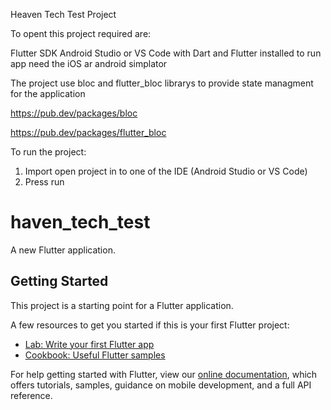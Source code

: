 
Heaven Tech Test Project

To opent this project required are:

Flutter SDK 
Android Studio or VS Code with Dart and Flutter installed 
to run app need the iOS ar android simplator


The project use
bloc and flutter_bloc librarys to provide state managment for the application

https://pub.dev/packages/bloc

https://pub.dev/packages/flutter_bloc

To run the project:
1. Import open project in to one of the IDE (Android Studio or VS Code)
2. Press run

# haven_tech_test

A new Flutter application.

## Getting Started

This project is a starting point for a Flutter application.

A few resources to get you started if this is your first Flutter project:

- [Lab: Write your first Flutter app](https://flutter.dev/docs/get-started/codelab)
- [Cookbook: Useful Flutter samples](https://flutter.dev/docs/cookbook)

For help getting started with Flutter, view our
[online documentation](https://flutter.dev/docs), which offers tutorials,
samples, guidance on mobile development, and a full API reference.
